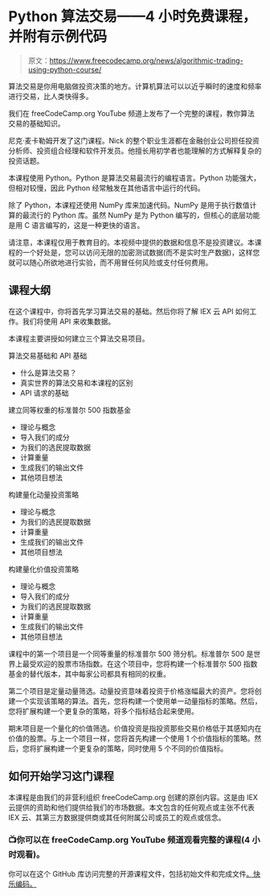 # Python 算法交易——4 小时免费课程，并附有示例代码

> 原文：<https://www.freecodecamp.org/news/algorithmic-trading-using-python-course/>

算法交易是你用电脑做投资决策的地方。计算机算法可以以近乎瞬时的速度和频率进行交易，比人类快得多。

我们在 freeCodeCamp.org YouTube 频道上发布了一个完整的课程，教你算法交易的基础知识。

尼克·麦卡勒姆开发了这门课程。Nick 的整个职业生涯都在金融创业公司担任投资分析师、投资组合经理和软件开发员。他擅长用初学者也能理解的方式解释复杂的投资话题。

本课程使用 Python。Python 是算法交易最流行的编程语言。Python 功能强大，但相对较慢，因此 Python 经常触发在其他语言中运行的代码。

除了 Python，本课程还使用 NumPy 库来加速代码。NumPy 是用于执行数值计算的最流行的 Python 库。虽然 NumPy 是为 Python 编写的，但核心的底层功能是用 C 语言编写的，这是一种更快的语言。

请注意，本课程仅用于教育目的。本视频中提供的数据和信息不是投资建议。本课程的一个好处是，您可以访问无限的加密测试数据(而不是实时生产数据)，这样您就可以随心所欲地进行实验，而不用冒任何风险或支付任何费用。

## 课程大纲

在这个课程中，你将首先学习算法交易的基础。然后你将了解 IEX 云 API 如何工作。我们将使用 API 来收集数据。

本课程主要讲授如何建立三个算法交易项目。

算法交易基础和 API 基础

*   什么是算法交易？
*   真实世界的算法交易和本课程的区别
*   API 请求的基础

建立同等权重的标准普尔 500 指数基金

*   理论与概念
*   导入我们的成分
*   为我们的选民提取数据
*   计算重量
*   生成我们的输出文件
*   其他项目想法

构建量化动量投资策略

*   理论与概念
*   为我们的选民提取数据
*   计算重量
*   生成我们的输出文件
*   其他项目想法

构建量化价值投资策略

*   理论与概念
*   导入我们的成分
*   为我们的选民提取数据
*   计算重量
*   生成我们的输出文件
*   其他项目想法

课程中的第一个项目是一个同等重量的标准普尔 500 筛分机。标准普尔 500 是世界上最受欢迎的股票市场指数。在这个项目中，您将构建一个标准普尔 500 指数基金的替代版本，其中每家公司都具有相同的权重。

第二个项目是定量动量筛选。动量投资意味着投资于价格涨幅最大的资产。您将创建一个实现该策略的算法。首先，您将构建一个使用单一动量指标的策略。然后，您将扩展构建一个更复杂的策略，将多个指标结合起来使用。

期末项目是一个量化的价值筛选。价值投资是指投资那些交易价格低于其感知内在价值的股票。与上一个项目一样，您将首先构建一个使用 1 个价值指标的策略。然后，您将扩展构建一个更复杂的策略，同时使用 5 个不同的价值指标。

## 如何开始学习这门课程

本课程是由我们的非营利组织 freeCodeCamp.org 创建的原创内容。这是由 IEX 云提供的资助和他们提供给我们的市场数据。本文包含的任何观点或主张不代表 IEX 云、其第三方数据提供商或其任何附属公司或员工的观点或信念。

### 📺你可以在 freeCodeCamp.org YouTube 频道观看完整的课程(4 小时观看)。

你可以在这个 GitHub 库访问完整的开源课程文件，包括初始文件和完成文件[。快乐编码。](https://github.com/nickmccullum/algorithmic-trading-python)